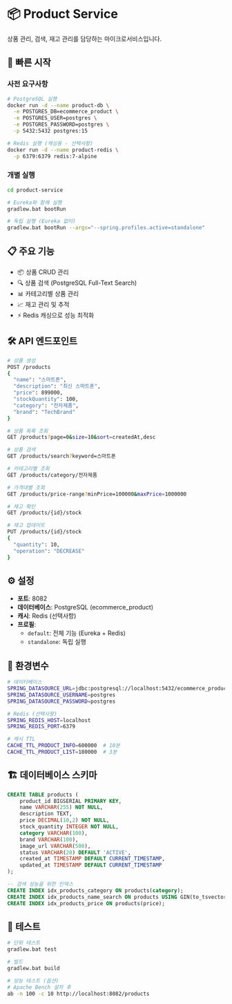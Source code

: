 # 📦 Product Service

상품 관리, 검색, 재고 관리를 담당하는 마이크로서비스입니다.

## 🚀 빠른 시작

### 사전 요구사항
```bash
# PostgreSQL 실행
docker run -d --name product-db \
  -e POSTGRES_DB=ecommerce_product \
  -e POSTGRES_USER=postgres \
  -e POSTGRES_PASSWORD=postgres \
  -p 5432:5432 postgres:15

# Redis 실행 (캐싱용 - 선택사항)
docker run -d --name product-redis \
  -p 6379:6379 redis:7-alpine
```

### 개별 실행
```bash
cd product-service

# Eureka와 함께 실행
gradlew.bat bootRun

# 독립 실행 (Eureka 없이)
gradlew.bat bootRun --args="--spring.profiles.active=standalone"
```

## 📋 주요 기능

- 📦 상품 CRUD 관리
- 🔍 상품 검색 (PostgreSQL Full-Text Search)
- 📊 카테고리별 상품 관리
- 📈 재고 관리 및 추적
- ⚡ Redis 캐싱으로 성능 최적화

## 🛠️ API 엔드포인트

```bash
# 상품 생성
POST /products
{
  "name": "스마트폰",
  "description": "최신 스마트폰",
  "price": 899000,
  "stockQuantity": 100,
  "category": "전자제품",
  "brand": "TechBrand"
}

# 상품 목록 조회
GET /products?page=0&size=10&sort=createdAt,desc

# 상품 검색
GET /products/search?keyword=스마트폰

# 카테고리별 조회
GET /products/category/전자제품

# 가격대별 조회
GET /products/price-range?minPrice=100000&maxPrice=1000000

# 재고 확인
GET /products/{id}/stock

# 재고 업데이트
PUT /products/{id}/stock
{
  "quantity": 10,
  "operation": "DECREASE"
}
```

## ⚙️ 설정

- **포트**: 8082
- **데이터베이스**: PostgreSQL (ecommerce_product)
- **캐시**: Redis (선택사항)
- **프로필**: 
  - `default`: 전체 기능 (Eureka + Redis)
  - `standalone`: 독립 실행

## 🔧 환경변수

```bash
# 데이터베이스
SPRING_DATASOURCE_URL=jdbc:postgresql://localhost:5432/ecommerce_product
SPRING_DATASOURCE_USERNAME=postgres
SPRING_DATASOURCE_PASSWORD=postgres

# Redis (선택사항)
SPRING_REDIS_HOST=localhost
SPRING_REDIS_PORT=6379

# 캐시 TTL
CACHE_TTL_PRODUCT_INFO=600000  # 10분
CACHE_TTL_PRODUCT_LIST=180000  # 3분
```

## 🏗️ 데이터베이스 스키마

```sql
CREATE TABLE products (
    product_id BIGSERIAL PRIMARY KEY,
    name VARCHAR(255) NOT NULL,
    description TEXT,
    price DECIMAL(10,2) NOT NULL,
    stock_quantity INTEGER NOT NULL,
    category VARCHAR(100),
    brand VARCHAR(100),
    image_url VARCHAR(500),
    status VARCHAR(20) DEFAULT 'ACTIVE',
    created_at TIMESTAMP DEFAULT CURRENT_TIMESTAMP,
    updated_at TIMESTAMP DEFAULT CURRENT_TIMESTAMP
);

-- 검색 성능을 위한 인덱스
CREATE INDEX idx_products_category ON products(category);
CREATE INDEX idx_products_name_search ON products USING GIN(to_tsvector('korean', name));
CREATE INDEX idx_products_price ON products(price);
```

## 🧪 테스트

```bash
# 단위 테스트
gradlew.bat test

# 빌드
gradlew.bat build

# 성능 테스트 (옵션)
# Apache Bench 설치 후
ab -n 100 -c 10 http://localhost:8082/products
```

